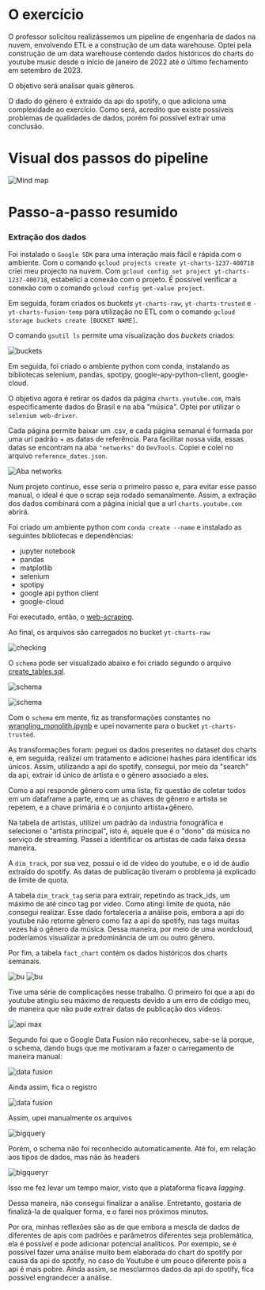 # O exercício

O professor solicitou  realizássemos um pipeline de engenharia de dados na nuvem, envolvendo ETL e a construção de um data warehouse. Optei pela construção de um data warehouse contendo dados históricos do charts do youtube music desde o início de janeiro de 2022 até o último fechamento em setembro de 2023.

O objetivo será analisar quais gêneros.

O dado do gênero é extraído da api do spotify, o que adiciona uma complexidade ao exercício. Como será, acredito que existe possíveis problemas de qualidades de dados, porém foi possível extrair uma conclusão.


# Visual dos passos do pipeline

![Mind map](screenshots/stepbystep.png)


# Passo-a-passo resumido

### Extração dos dados

Foi instalado o `Google SDK` para uma interação mais fácil e rápida com o ambiente. Com o comando `gcloud projects create yt-charts-1237-400718` criei meu projecto na nuvem. Com `gcloud config set project yt-charts-1237-400718`, estabelici a conexão com o projeto. É possível verificar a conexão com o comando `gcloud config get-value project`.

Em seguida, foram criados os *buckets* `yt-charts-raw`, `yt-charts-trusted` e `-yt-charts-fusion-temp` para utilização no ETL com o comando `gcloud storage buckets create [BUCKET NAME]`.

O comando `gsutil ls` permite uma visualização dos *buckets* criados:

![buckets](screenshots/checking_buckets.png)

Em seguida, foi criado o ambiente python com conda, instalando as bibliotecas selenium, pandas, spotipy, google-apy-python-client, google-cloud.

O objetivo agora é retirar os dados da página `charts.youtube.com`, mais especificamente dados do Brasil e na aba "música". Optei por utilizar o `selenium web-driver`.

Cada página permite baixar um .csv, e cada página semanal é formada por uma url padrão + as datas de referência. Para facilitar nossa vida, essas datas se encontram na aba `"networks"` do `DevTools`. Copiei e colei no arquivo `reference_dates.json`.

![Aba networks](screenshots/1.png)

Num projeto contínuo, esse seria o primeiro passo e, para evitar esse passo manual, o ideal é que o scrap seja rodado semanalmente. Assim, a extração dos dados combinará com a página inicial que a url `charts.youtube.com` abrirá.

Foi criado um ambiente python com `conda create --name` e instalado as seguintes bibliotecas e dependências:
- jupyter notebook
- pandas
- matplotlib
- selenium
- spotipy
- google api python client
- google-cloud

Foi executado, então, o [web-scraping](youtube_weekly_charts_scrapper.py).

Ao final, os arquivos são carregados no bucket `yt-charts-raw`

![checking](screenshots/checkingfiles.png)

O `schema` pode ser visualizado abaixo e foi criado segundo o arquivo [create_tables.sql](assets/create_tables.sql).

![schema](screenshots/merschema.png)

![schema](screenshots/facts_shema.png)

Com o `schema` em mente, fiz as transformações constantes no [wrangling_monolith.ipynb](wrangling_monolith.ipynb) e upei novamente para o bucket `yt-charts-trusted`.

As transformações foram: peguei os dados presentes no dataset dos charts e, em seguida, realizei um tratamento e adicionei hashes para identificar ids únicos. Assim, utilizando a api do spotify, consegui, por meio da "search" da api, extrair id único de artista e o gênero associado a eles.

Como a api responde gênero com uma lista, fiz questão de coletar todos em um dataframe a parte, emq ue as chaves de gênero e artista se repetem, e a chave primária é o conjunto artista+gênero.

Na tabela de artistas, utilizei um padrão da indústria fonográfica e selecionei o "artista principal", isto é, aquele que é o "dono" da música no serviço de streaming. Passei a identificar os artistas de cada faixa dessa maneira.

A `dim_track`, por sua vez, possui o id de vídeo do youtube, e o id de áudio extraído do spotify. As datas de publicação tiveram o problema já explicado de limite de quota.

A tabela `dim_track_tag` seria para extrair, repetindo as track_ids, um máximo de até cinco tag por vídeo. Como atingi limite de quota, não consegui realizar. Esse dado fortaleceria a análise pois, embora a api do youtube não retorne gênero como faz a api do spotify, nas tags muitas vezes há o gênero da música. Dessa maneira, por meio de uma wordcloud, poderíamos visualizar a predominância de um ou outro gênero.

Por fim, a tabela `fact_chart` contém os dados históricos dos charts semanais.


![bu](screenshots/bucketshow.png)
![bu](screenshots/files_in_trusted.png)

Tive uma série de complicações nesse trabalho. O primeiro foi que a api do youtube atingiu seu máximo de requests devido a um erro de código meu, de maneira que não pude extrair datas de publicação dos vídeos:

![api max](screenshots/quota_exceed.png)

Segundo foi que o Google Data Fusion não reconheceu, sabe-se lá porque, o schema, dando bugs que me motivaram a fazer o carregamento de maneira manual:

![data fusion](screenshots/datafusionerror.png)

Ainda assim, fica o registro

![data fusion](screenshots/datafusion.png)

Assim, upei manualmente os arquivos

![bigquery](screenshots/solution.png)

Porém, o schema não foi reconhecido automaticamente. Até foi, em relação aos tipos de dados, mas não às headers

![bigqueryr](screenshots/unammed_tables.png)

Isso me fez levar um tempo maior, visto que a plataforma ficava *lagging*.

Dessa maneira, não consegui finalizar a análise. Entretanto, gostaria de finalizá-la de qualquer forma, e o farei nos próximos minutos.

Por ora, minhas reflexões são as de que embora a mescla de dados de diferentes de apis com padrôes e parâmetros diferentes seja problemática, ela é possível e pode adicionar potencial analíticos. Por exemplo, se é possível fazer uma análise muito bem elaborada do chart do spotify por causa da api do spotify, no caso do Youtube é um pouco diferente pois a api é mais pobre. Ainda assim, se mesclarmos dados da api do spotify, fica possível engrandecer a análise.

